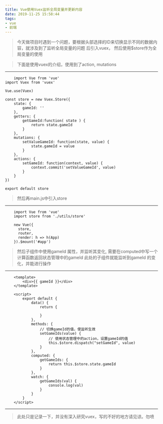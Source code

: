 ```yaml
---
title: Vue使用Vuex监听全局变量并更新内容
date: 2019-11-25 15:58:44
tags:
- vue
- 前端
---
```


> 今天做项目时遇到一个问题，要根据头部选择的ID来切换显示不同的数据内容，就涉及到了监听全局变量的问题
> 后引入vuex， 然后使用$store作为全局变量的使用

> 下面是使用vuex的介绍，使用到了action, mutations

---------------

```
    import Vue from 'vue'
import Vuex from 'vuex'

Vue.use(Vuex)

const store = new Vuex.Store({
    state: {
        gameId: ''
    },
    getters: {
        getGameId:function( state ) {
            return state.gameId
        }
    },
    mutations: {
        setValueGameId: function(state, value) {
            state.gameId = value
        }
    },
    actions: {
        setGameId: function(context, value) {
            context.commit('setValueGameId', value)
        }
    }
})

export default store
```

> 然后再main.js中引入store
---------------
```
    import Vue from 'vue'
    import store from './utils/store'
    
    new Vue({
      store,
      router,
      render: h => h(App)
    }).$mount('#app')
```

> 然后子组件中使用gameId 属性，并监听其变化, 需要在computed中写一个计算函数返回状态管理中的gameId
> 此处的子组件就能监听到gameId 的变化，并能进行操作
-------------
```
    <template>
        <div>{{ gameId }}</div>
    </template>
    
    <script>
        export default {
            data() {
                return {
                    
                }
            },
            methods: {
                // 切换gameId的值，使监听生效
                setGameIds(value) {
                    // 使用状态管理中的action，设置gameId的值
                    this.$store.dispatch("setGameId", value)
                }
            },
            computed: {
                getGameIds: {
                    return this.$store.state.gameId
                }
            },
            watch: {
                getGameIds(val) {
                    console.log(val)
                }
            }
        }
    </script>
```
-----------------
> 此处只是记录一下，并没有深入研究vuex，写的不好的地方请见谅。勿喷
